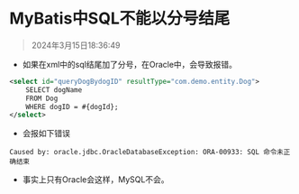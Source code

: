# MyBatis中SQL不能以分号结尾

> 2024年3月15日18:36:49

* 如果在xml中的sql结尾加了分号，在Oracle中，会导致报错。

```xml
<select id="queryDogBydogID" resultType="com.demo.entity.Dog">
    SELECT dogName
    FROM Dog
    WHERE dogID = #{dogId};
</select>
```

* 会报如下错误

```text
Caused by: oracle.jdbc.OracleDatabaseException: ORA-00933: SQL 命令未正确结束
```

* 事实上只有Oracle会这样，MySQL不会。

